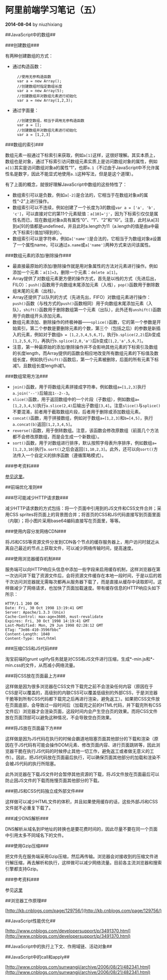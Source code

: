 # 阿里前端学习笔记（五） #

**2014-08-04** by niuzhixiang


##JavaScript中的数组##

###创建数组###

有两种创建数组的方式：

- 通过构造函数：
		
		//使用无参构造函数
    	var a = new Array();
		//创建数组时指定数组长度
		var a = new Array(5);
		//创建数组并对数组元素进行初始化
		var a = new Array(1,2,3);

- 通过字面量：

		//创建空数组，相当于调用无参构造函数
		var a = [];
		//创建数组并对数组元素进行初始化
		var a = [1,2,3]

###数组的索引###

数组元素一般通过下标索引来获取，例如`a[1]`这样，这很好理解。其实本质上，数组也是对象，通过下标索引访问数组元素实质上是访问数组对象的属性，例如`a[1]`其实是访问数组对象a的属性“1”，也即`a.1`（不过由于JavaScript中不允许属性名是数字，因此不能显式地使用`a.1`这种写法，但是是这个道理）。

有了上面的概念，就很好理解JavaScript中数组的这些特性了：

- 数组索引可以是负数，例如`a[-2]`是合法的，它相当于在数组对象a的属性“-2”上进行操作。
- 数组索引可以不连续，例如创建了一个长度为3的数组`var a = ['a', 'b', 'c']`，可以直接对它的第11个元素赋值：`a[10]='j'`，因为下标索引仅仅是属性名而已，现在数组对象a具有属性“0”、“1”、“2”和“10”。注意，此时从a[3]到a[9]的值都是undefined，并且此时a.length为11（a.length的值是由a中最大下标索引值加1得到的）。
- 数组索引可以是字符串，例如`a['name']`是合法的，它相当于为数组对象a设置了一个属性name，可以通过`a.name`或`a['name']`两种方式来访问该属性。

###数组元素的添加/删除操作###

- 最直接最原始的添加/删除操作就是用对象属性的方法对元素进行操作。例如添加一个元素：`a[1]=3`，删除一个元素：`delete a[1]`。
- Array提供了对数组元素更方便的操作方式，首先是以栈的方式（先进后出，FILO）：`push()`函数用于向数组末尾添加元素（入栈），`pop()`函数用于删除数组末尾的元素（出栈）。
- Array还提供了以队列的方式（先进先出，FIFO）对数组元素进行操作：`push()`函数（与栈方式的`push()`函数相同）用于向数组末尾添加元素（入队），`shift()`函数用于删除数组第一个元素（出队），此外还有`unshift()`函数用于向数组开头添加元素。
- 数组元素添加、删除操作的终极神器——`splice()`函数，它的第一个参数是开始索引，第二个参数是要删除元素的个数，第三个（包括之后）的参数是新插入的元素，例如对于数组`b = [1,2,3,4,5,6,7]`，执行`b.splice(2,2)`后b变成`[1,2,5,6,7]`，再执行`b.splice(2,0,'a')`后b变成`[1,2,'a',5,6,7]`。
- 注意，第一种最原始的添加/删除操作并不会影响其他元素的下标索引及数组的长度length，而Array提供的函数会相应地改变所有数组元素的下标值及数组长度，例如执行`shift()`函数后，第一个元素被删除，后面的所有元素下标减1，且数组长度length减1。

###数组常用方法###

- `join()`函数，用于将数组元素拼接成字符串，例如数组`a=[1,2,3]`执行`a.join('--')`后输出`1--2--3`。
- `slice()`函数，用于返回数组中的一个片段（子数组），例如数组`a=[1,2,3,4,5]`执行`a.slice(2,4)`后输出子数组`[3,4]`。注意`slice()`与`splice()`不要混淆，前者用于截取数组片段，后者用于删除或添加数组元素。
- `concat()`函数，用于拼接数组，例如对于数组`a=[1,2,3]`和`b=[4,5]`，执行`a.concat(b)`返回`[1,2,3,4,5]`。
- `reverse()`函数，用于倒转数组。注意，该函数会修改原数组（前面几个方法都不会修改原数组，而是会生成一个新数组）。
- `sort()`函数，用于对数组进行排序，默认按照字母表升序排序，例如数组`a=[1,2,3,10]`执行`a.sort()`之后会返回`[1,10,2,3]`。此外，还可以向`sort()`方法传入一个自定义的排序函数（遵循策略模式）。

###参考资料###

[参见这里](http://www.cnblogs.com/dolphinX/p/3353590.html)。

##前端优化准则##

###尽可能减少HTTP请求数###

减少HTTP请求数的方式包括：将一个页面中引用到的JS文件和CSS文件合并；采用CSS sprites将页面上的背景图合并；将首页的CSS和JS代码直接写到页面里面（内联）；将小图片采用base64编码直接写在页面里，等等。

###使用内容分发网络CDN###

将JS和CSS等资源文件分发到CDN各个节点的缓存服务器上，用户访问时就近从离自己最近的节点上获取文件，可以减少网络传输时间，提高速度。

###使用浏览器缓存机制###

服务端可以向HTTP响应头信息中添加一些字段来启用缓存机制，这样浏览器在第一次访问并下载了资源文件后，会将资源文件缓存在本地一段时间，于是以后的若干次访问浏览器就无需每次都再从服务器下载了，而是直接从缓存中读取即可。这样做减少了网络请求，也加快了页面加载速度。带有缓存信息的HTTP响应头如下所示：

    HTTP/1.1 200 OK
	Date: Fri, 30 Oct 1998 13:19:41 GMT
	Server: Apache/1.3.3 (Unix)
	Cache-Control: max-age=3600, must-revalidate
	Expires: Fri, 30 Oct 1998 14:19:41 GMT
	Last-Modified: Mon, 29 Jun 1998 02:28:12 GMT
	ETag: “3e86-410-3596fbbc”
	Content-Length: 1040
	Content-Type: text/html

###压缩CSS和JS代码###

淘宝前端的grunt uglify任务就是对CSS和JS文件进行压缩，生成\*-min.js和\*-min.css的文件，从而减小网络流量。

###将CSS放在页面最上方###

这样做是因为很多浏览器在CSS文件下载完之前不会渲染任何内容（原因在于CSS是可以覆盖的，高级别的内联CSS可以覆盖低级别的外部CSS，于是浏览器干脆等到所有CSS代码都下载完之后再进行渲染，避免返工）。如果把CSS文件放在页面底部，会导致过一段时间后（加载完之前的HTML代码，并下载完所有CSS文件后）浏览器才会渲染页面，这段时间内会产生空白页的效果。而将CSS文件放在页面顶部可以避免这种情况，不会导致空白页效果。

###将JS放在页面最下方###

这样做是因为JS代码在执行的时候会霸道地阻塞页面其他部分的下载和渲染（原因在于JS代码有可能会操作DOM元素、修改页面内容、进行页面跳转等，因此浏览器干脆在执行JS代码的时候停止其他一切工作，避免返工或者做无意义的工作）。因此，把JS代码放在页面最后执行，可以确保页面其他部分的加载和渲染不会被JS代码的执行所阻塞。

此外浏览器在下载JS文件时会暂停其他资源的下载，将JS文件放在页面最后可以防止因JS文件的下载而拖慢页面其他部分的下载。

###把JS和CSS代码独立成外部文件###

这样做可以减少HTML文件的体积，并且如果使用缓存的话，这些外部JS和CSS文件就不必重复下载了。

###减少DNS解析###

DNS解析从域名到IP地址的转换也是要花费时间的，因此尽量不要在同一个页面中引用太多不同域名下的文件。

###使用Gzip压缩###

把文件先在服务端采用Gzip压缩，然后再传输。浏览器会对接收到的压缩文件进行解压缩，再去解析和执行，这样做可以减少网络流量。目前各主流浏览器和搜索引擎都支持Gzip。

###参考资料###

参见[这里](http://developer.51cto.com/art/201207/347525_all.htm)


##浏览器工作原理##

[http://kb.cnblogs.com/page/129756/](http://kb.cnblogs.com/page/129756/)

##JavaScript性能优化##

[http://www.cnblogs.com/developersupport/p/3491370.html](http://www.cnblogs.com/developersupport/p/3491370.html)

##JavaScript中的执行上下文、作用域链、活动对象##

##JavaScript中的call和apply##

[http://www.cnblogs.com/sunwangji/archive/2006/08/21/482341.html](http://www.cnblogs.com/sunwangji/archive/2006/08/21/482341.html)
